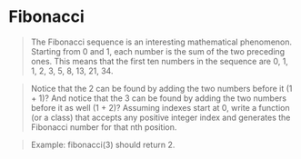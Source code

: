 # Fibonacci

> The Fibonacci sequence is an interesting mathematical phenomenon. Starting from 0 and 1, each number is the sum of the two preceding ones. This means that the first ten numbers in the sequence are 0, 1, 1, 2, 3, 5, 8, 13, 21, 34. 

> Notice that the 2 can be found by adding the two numbers before it (1 + 1)? And notice that the 3 can be found by adding the two numbers before it as well (1 + 2)? Assuming indexes start at 0, write a function (or a class) that accepts any positive integer index and generates the Fibonacci number for that nth position. 

> Example: fibonacci(3) should return 2.

